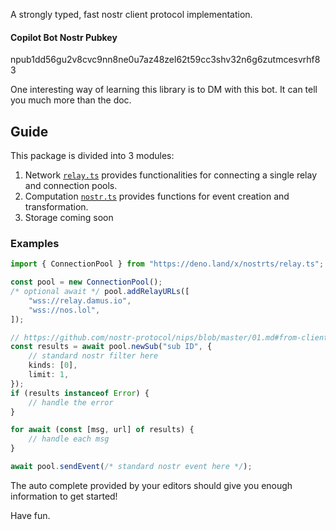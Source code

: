 A strongly typed, fast nostr client protocol implementation.

#### Copilot Bot Nostr Pubkey

npub1dd56gu2v8cvc9nn8ne0u7az48zel62t59cc3shv32n6g6zutmcesvrhf83

One interesting way of learning this library is to DM with this bot. It can tell you much more than the doc.

## Guide

This package is divided into 3 modules:

1. Network [`relay.ts`](./relay.ts) provides functionalities for connecting a single relay and connection
   pools.
2. Computation [`nostr.ts`](./nostr.ts) provides functions for event creation and transformation.
3. Storage coming soon

### Examples

```ts
import { ConnectionPool } from "https://deno.land/x/nostrts/relay.ts";

const pool = new ConnectionPool();
/* optional await */ pool.addRelayURLs([
    "wss://relay.damus.io",
    "wss://nos.lol",
]);

// https://github.com/nostr-protocol/nips/blob/master/01.md#from-client-to-relay-sending-events-and-creating-subscriptions
const results = await pool.newSub("sub ID", {
    // standard nostr filter here
    kinds: [0],
    limit: 1,
});
if (results instanceof Error) {
    // handle the error
}

for await (const [msg, url] of results) {
    // handle each msg
}

await pool.sendEvent(/* standard nostr event here */);
```

The auto complete provided by your editors should give you enough information to get started!

Have fun.
